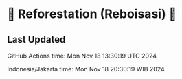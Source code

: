 
# 🌳 Reforestation (Reboisasi) 🌲

## Last Updated

GitHub Actions time: Mon Nov 18 13:30:19 UTC 2024

Indonesia/Jakarta time: Mon Nov 18 20:30:19 WIB 2024
